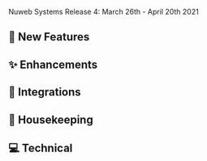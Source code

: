 Nuweb Systems Release 4: March 26th - April 20th 2021

## 🚀 New Features

## ✨ Enhancements

## 🤝 Integrations

## 🧹 Housekeeping

## 💻 Technical
